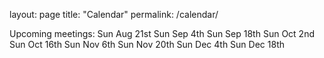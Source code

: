 layout: page
title: "Calendar"
permalink: /calendar/

Upcoming meetings:
Sun Aug 21st
Sun Sep 4th
Sun Sep 18th
Sun Oct 2nd
Sun Oct 16th
Sun Nov 6th
Sun Nov 20th
Sun Dec 4th
Sun Dec 18th
